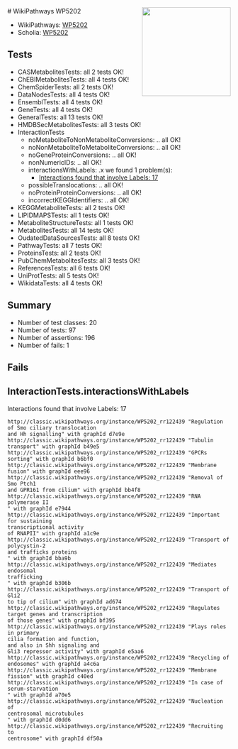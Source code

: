 <img style="float: right; width: 200px" src="https://upload.wikimedia.org/wikipedia/commons/thumb/8/83/Wplogo_with_text_500.png/640px-Wplogo_with_text_500.png" />
# WikiPathways WP5202

* WikiPathways: [WP5202](https://wikipathways.org/pathways/WP5202)
* Scholia: [WP5202](https://scholia.toolforge.org/wikipathways/WP5202)
## Tests
* CASMetabolitesTests: all 2 tests OK!
* ChEBIMetabolitesTests: all 4 tests OK!
* ChemSpiderTests: all 2 tests OK!
* DataNodesTests: all 4 tests OK!
* EnsemblTests: all 4 tests OK!
* GeneTests: all 4 tests OK!
* GeneralTests: all 13 tests OK!
* HMDBSecMetabolitesTests: all 3 tests OK!
* InteractionTests
    * noMetaboliteToNonMetaboliteConversions: .. all OK!
    * noNonMetaboliteToMetaboliteConversions: .. all OK!
    * noGeneProteinConversions: .. all OK!
    * nonNumericIDs: .. all OK!
    * interactionsWithLabels: .x we found 1 problem(s):
        * [Interactions found that involve Labels: 17](#fe97a8bf)
    * possibleTranslocations: .. all OK!
    * noProteinProteinConversions: .. all OK!
    * incorrectKEGGIdentifiers: .. all OK!
* KEGGMetaboliteTests: all 2 tests OK!
* LIPIDMAPSTests: all 1 tests OK!
* MetaboliteStructureTests: all 1 tests OK!
* MetabolitesTests: all 14 tests OK!
* OudatedDataSourcesTests: all 8 tests OK!
* PathwayTests: all 7 tests OK!
* ProteinsTests: all 2 tests OK!
* PubChemMetabolitesTests: all 3 tests OK!
* ReferencesTests: all 6 tests OK!
* UniProtTests: all 5 tests OK!
* WikidataTests: all 4 tests OK!


## Summary

* Number of test classes: 20
* Number of tests: 97
* Number of assertions: 196
* Number of fails: 1

## Fails

<a name="fe97a8bf" />

## InteractionTests.interactionsWithLabels

Interactions found that involve Labels: 17
```
http://classic.wikipathways.org/instance/WP5202_rr122439 "Regulation of Smo ciliary translocation
and Hh signalling" with graphId d7e9e
http://classic.wikipathways.org/instance/WP5202_rr122439 "Tubulin transport" with graphId b49e5
http://classic.wikipathways.org/instance/WP5202_rr122439 "GPCRs sorting" with graphId b6bf0
http://classic.wikipathways.org/instance/WP5202_rr122439 "Membrane fusion" with graphId eee96
http://classic.wikipathways.org/instance/WP5202_rr122439 "Removal of Smo Ptch1 
and GPR161 from cilium" with graphId bb4f8
http://classic.wikipathways.org/instance/WP5202_rr122439 "RNA polymerase II
" with graphId e7944
http://classic.wikipathways.org/instance/WP5202_rr122439 "Important for sustaining 
transcriptional activity 
of RNAPII" with graphId a1c9e
http://classic.wikipathways.org/instance/WP5202_rr122439 "Transport of polycystin-2 
and trafficks proteins
" with graphId bba9b
http://classic.wikipathways.org/instance/WP5202_rr122439 "Mediates endosomal 
trafficking
" with graphId b306b
http://classic.wikipathways.org/instance/WP5202_rr122439 "Transport of Gli2
to tip of cilium" with graphId ad674
http://classic.wikipathways.org/instance/WP5202_rr122439 "Regulates target genes and transcription
of those genes" with graphId bf395
http://classic.wikipathways.org/instance/WP5202_rr122439 "Plays roles in primary 
cilia formation and function, 
and also in Shh signaling and 
Gli3 repressor activity" with graphId e5aa6
http://classic.wikipathways.org/instance/WP5202_rr122439 "Recycling of endosomes" with graphId a4c6a
http://classic.wikipathways.org/instance/WP5202_rr122439 "Membrane fission" with graphId c40ed
http://classic.wikipathways.org/instance/WP5202_rr122439 "In case of 
serum-starvation
" with graphId a70e5
http://classic.wikipathways.org/instance/WP5202_rr122439 "Nucleation of 
centrosomal microtubules
" with graphId d0dd6
http://classic.wikipathways.org/instance/WP5202_rr122439 "Recruiting to 
centrosome" with graphId df50a
```

